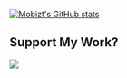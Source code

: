[![Mobizt's GitHub stats](https://github-readme-stats.vercel.app/api?username=mobizt)](https://github-readme-stats.vercel.app/api?username=mobizt&count_private=true)

## Support My Work?
<a href="https://www.buymeacoffee.com/Mobizt"><img src="https://img.buymeacoffee.com/button-api/?text=Buy me a coffee&emoji=&slug=Mobizt&button_colour=FF5F5F&font_colour=ffffff&font_family=Lato&outline_colour=000000&coffee_colour=FFDD00" /></a>
